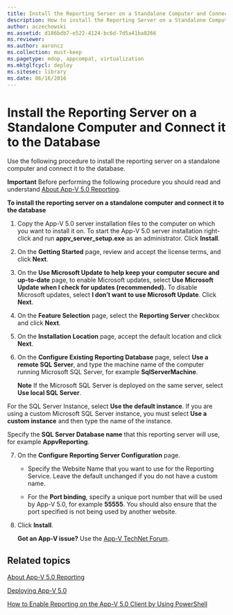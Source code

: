 ```yaml
---
title: Install the Reporting Server on a Standalone Computer and Connect it to the Database
description: How to install the Reporting Server on a Standalone Computer and Connect it to the Database
author: aczechowski
ms.assetid: d186bdb7-e522-4124-bc6d-7d5a41ba8266
ms.reviewer:
ms.author: aaroncz
ms.collection: must-keep
ms.pagetype: mdop, appcompat, virtualization
ms.mktglfcycl: deploy
ms.sitesec: library
ms.date: 06/16/2016
---
```



# Install the Reporting Server on a Standalone Computer and Connect it to the Database


Use the following procedure to install the reporting server on a standalone computer and connect it to the database.

**Important**
Before performing the following procedure you should read and understand [About App-V 5.0 Reporting](about-app-v-50-reporting.md).



**To install the reporting server on a standalone computer and connect it to the database**

1.  Copy the App-V 5.0 server installation files to the computer on which you want to install it on. To start the App-V 5.0 server installation right-click and run **appv\_server\_setup.exe** as an administrator. Click **Install**.

2.  On the **Getting Started** page, review and accept the license terms, and click **Next**.

3.  On the **Use Microsoft Update to help keep your computer secure and up-to-date** page, to enable Microsoft updates, select **Use Microsoft Update when I check for updates (recommended).** To disable Microsoft updates, select **I don’t want to use Microsoft Update**. Click **Next**.

4.  On the **Feature Selection** page, select the **Reporting Server** checkbox and click **Next**.

5.  On the **Installation Location** page, accept the default location and click **Next**.

6.  On the **Configure Existing Reporting Database** page, select **Use a remote SQL Server**, and type the machine name of the computer running Microsoft SQL Server, for example **SqlServerMachine**.

    **Note**
    If the Microsoft SQL Server is deployed on the same server, select **Use local SQL Server**.




For the SQL Server Instance, select **Use the default instance**. If you are using a custom Microsoft SQL Server instance, you must select **Use a custom instance** and then type the name of the instance.

Specify the **SQL Server Database name** that this reporting server will use, for example **AppvReporting**.


7. On the **Configure Reporting Server Configuration** page.

   -   Specify the Website Name that you want to use for the Reporting Service. Leave the default unchanged if you do not have a custom name.

   -   For the **Port binding**, specify a unique port number that will be used by App-V 5.0, for example **55555**. You should also ensure that the port specified is not being used by another website.

8. Click **Install**.

   **Got an App-V issue?** Use the [App-V TechNet Forum](https://social.technet.microsoft.com/Forums/home?forum=mdopappv).

## Related topics


[About App-V 5.0 Reporting](about-app-v-50-reporting.md)

[Deploying App-V 5.0](deploying-app-v-50.md)

[How to Enable Reporting on the App-V 5.0 Client by Using PowerShell](how-to-enable-reporting-on-the-app-v-50-client-by-using-powershell.md)









